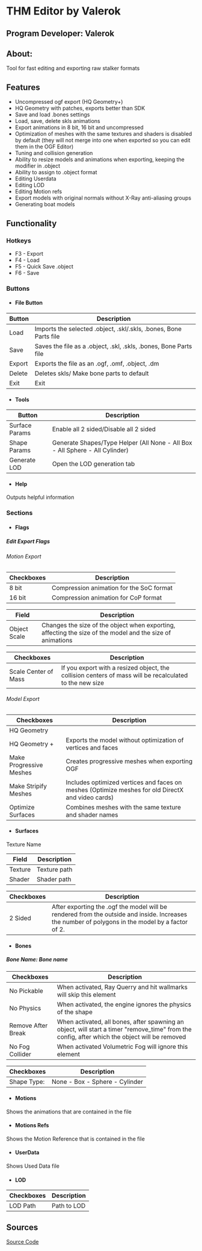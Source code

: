 # THM Editor by Valerok
## Program Developer: Valerok

## About:

Tool for fast editing and exporting raw stalker formats

## Features

- Uncompressed ogf export (HQ Geometry+)
- HQ Geometry with patches, exports better than SDK
- Save and load .bones settings
- Load, save, delete skls animations
- Export animations in 8 bit, 16 bit and uncompressed
- Optimization of meshes with the same textures and shaders is disabled by default (they will not merge into one when exported so you can edit them in the OGF Editor)
- Tuning and collision generation
- Ability to resize models and animations when exporting, keeping the modifier in .object
- Ability to assign to .object format
- Editing Userdata
- Editing LOD
- Editing Motion refs
- Export models with original normals without X-Ray anti-aliasing groups
- Generating boat models

## Functionality

### Hotkeys

- F3 - Export
- F4 - Load
- F5 - Quick Save .object
- F6 - Save

### Buttons

- #### File Button

| Button | Description |
---|---|
| Load | Imports the selected .object, .skl/.skls, .bones, Bone Parts file |
| Save | Saves the file as a .object, .skl, .skls, .bones, Bone Parts file |
| Export | Exports the file as an .ogf, .omf, .object, .dm |
| Delete | Deletes skls/ Make bone parts to default |
| Exit | Exit | Exit program

- #### Tools

| Button | Description |
---|---|
| Surface Params | Enable all 2 sided/Disable all 2 sided |
| Shape Params | Generate Shapes/Type Helper (All None - All Box - All Sphere - All Cylinder) |
| Generate LOD | Open the LOD generation tab |

- #### Help

Outputs helpful information

### Sections

- #### Flags

##### Edit Export Flags

###### Motion Export

| Checkboxes | Description |
---|---|
| 8 bit | Compression animation for the SoC format |
| 16 bit | Compression animation for CoP format |

| Field | Description |
---|---|
| Object Scale | Changes the size of the object when exporting, affecting the size of the model and the size of animations |

| Checkboxes | Description |
---|---|
| Scale Center of Mass | If you export with a resized object, the collision centers of mass will be recalculated to the new size |

###### Model Export

| Checkboxes | Description |
---|---|
| HQ Geometry |  |
| HQ Geometry + | Exports the model without optimization of vertices and faces |
| Make Progressive Meshes | Creates progressive meshes when exporting OGF |
| Make Stripify Meshes | Includes optimized vertices and faces on meshes (Optimize meshes for old DirectX and video cards) |
| Optimize Surfaces | Combines meshes with the same texture and shader names |

- #### Surfaces

Texture Name

| Field | Description |
---|---|
| Texture | Texture path |
| Shader | Shader path |

| Checkboxes | Description |
---|---|
| 2 Sided | After exporting the .ogf the model will be rendered from the outside and inside. Increases the number of polygons in the model by a factor of 2. |

- #### Bones

##### Bone Name: Bone name

| Checkboxes | Description |
---|---|
| No Pickable | When activated, Ray Querry and hit wallmarks will skip this element |
| No Physics | When activated, the engine ignores the physics of the shape |
| Remove After Break | When activated, all bones, after spawning an object, will start a timer "remove_time" from the config, after which the object will be removed |
| No Fog Collider | When activated Volumetric Fog will ignore this element |

| Checkboxes | Description |
---|---|
| Shape Type: | None - Box - Sphere - Cylinder |

- #### Motions

Shows the animations that are contained in the file

- #### Motions Refs

Shows the Motion Reference that is contained in the file

- #### UserData

Shows Used Data file

- #### LOD

| Checkboxes | Description |
---|---|
| LOD Path | Path to LOD |

## Sources

[Source Code](https://github.com/VaIeroK/XrayExportTool)